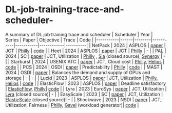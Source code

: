 # DL-job-training-trace-and-scheduler-
A summary of DL job training trace and scheduler 
| Scheduler | Year | Series | Paper     | Objective | Trace      | Code     |
|-----------|------|--------|-----------|-----------|------------|----------|
| NetPack   | 2024 | ASPLOS | [paper](https://dl.acm.org/doi/10.1145/3617232.3624863) | JCT       | [Philly](https://github.com/msr-fiddle/philly-traces) | [code](https://anonymous.4open.science/r/ATP-Controller-35D4) |
| Heet      | 2024 | ASPLOS | [paper](https://dl.acm.org/doi/10.1145/3620665.3640375) | JCT       | [Philly](https://github.com/msr-fiddle/philly-traces) | - |
| PAL       | 2024 | SC     | [paper](https://arxiv.org/abs/2408.11919)               | JCT, Utilization    | [Philly](https://github.com/msr-fiddle/philly-traces) , [Sia](https://dl.acm.org/doi/abs/10.1145/3600006.3613175) (closed source), [Synergy](https://github.com/msr-fiddle/synergy) | - |
| Starburst | 2024 | USENIX ATC | [paper](https://www.usenix.org/conference/atc24/presentation/luo) | JCT, Cloud cost       | [Philly](https://github.com/msr-fiddle/philly-traces), [Helios](https://github.com/S-Lab-System-Group/HeliosData) | [code](https://github.com/michaelzhiluo/starburst) |
| PCS       | 2024 | OSDI | [paper](https://www.usenix.org/conference/osdi24/presentation/bin-faisal) | Predictability      | [Philly](https://github.com/msr-fiddle/philly-traces) | [code](https://github.com/TuftsNATLab/PCS) |
| MAST      | 2024 | OSDI | [paper](https://www.usenix.org/conference/osdi24/presentation/choudhury) | Balances the demand and supply of GPUs and storage    | - | - |
| Lucid     | 2023 | ASPLOS | [paper](https://dl.acm.org/doi/10.1145/3575693.3575705) | JCT, Utilization      | [Philly](https://github.com/msr-fiddle/philly-traces), [Helios](https://github.com/S-Lab-System-Group/HeliosData) | [code](https://github.com/S-Lab-System-Group/Lucid) |
| ElasticFlow   | 2023 | ASPLOS | [paper](https://dl.acm.org/doi/10.1145/3575693.3575721) | Deadline satisfactory      | [ElasticFlow](https://github.com/microsoft/elasticflow-traces), [Philly](https://github.com/msr-fiddle/philly-traces)| [code](https://github.com/pkusys/ElasticFlow) |
| Lyra   | 2023 | EuroSys | [paper](https://dl.acm.org/doi/abs/10.1145/3552326.3587445) | JCT, Utilization     | [Lyra](https://dl.acm.org/doi/abs/10.1145/3552326.3587445) (closed source)| - |
| EasyScale   | 2023 | SC | [paper](https://dl.acm.org/doi/abs/10.1145/3581784.3607054) | JCT, Utilization      | [ElasticScale](https://dl.acm.org/doi/abs/10.1145/3581784.3607054) (closed source)| - |
| Shockwave   | 2023 | NSDI | [paper](https://www.usenix.org/conference/nsdi23/presentation/zheng) | JCT, Utilization,  Fairness     | [Philly](https://github.com/msr-fiddle/philly-traces), [Gavel](https://github.com/stanford-futuredata/gavel) (workload generator)| [code](https://github.com/uw-mad-dash/shockwave) |
